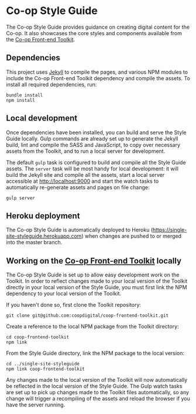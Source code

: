 # Co-op Style Guide

The Co-op Style Guide provides guidance on creating digital content for the Co-op. It also showcases the core styles and components available from the [Co-op Front-end Toolkit](https://github.com/coopdigital/coop-frontend-toolkit).

## Dependencies

This project uses [Jekyll](http://jekyllrb.com/) to compile the pages, and various NPM modules to include the Co-op Front-end Toolkit dependency and  compile the assets. To install all required dependencies, run:

```
bundle install
npm install
```

## Local development

Once dependencies have been installed, you can build and serve the Style Guide locally. Gulp commands are already set up to generate the Jekyll build, lint and compile the SASS and JavaScript, to copy over necessary assets from the Toolkit, and to run a local server for development.

The default `gulp` task is configured to build and compile all the Style Guide assets. The `server` task will be most handy for local development: it will build the Jekyll site and compile all the assets, start a local server accessible at <http://localhost:9000> and start the watch tasks to automatically re-generate assets and pages on file change:

```
gulp server
```

## Heroku deployment

The Co-op Style Guide is automatically deployed to Heroku (<https://single-site-styleguide.herokuapp.com>) when changes are pushed to or merged into the master branch.

## Working on the [Co-op Front-end Toolkit](https://github.com/coopdigital/coop-frontend-toolkit) locally

The Co-op Style Guide is set up to allow easy development work on the Toolkit. In order to reflect changes made to your local version of the Toolkit directly in your local version of the Style Guide, you must first link the NPM dependency to your local version of the Toolkit.

If you haven't done so, first clone the Toolkit repository:
```
git clone git@github.com:coopdigital/coop-frontend-toolkit.git
```

Create a reference to the local NPM package from the Toolkit directory:
```
cd coop-frontend-toolkit
npm link
```

From the Style Guide directory, link the NPM package to the local version:
```
cd ../single-site-styleguide
npm link coop-frontend-toolkit
```

Any changes made to the local version of the Toolkit will now automatically be reflected in the local version of the Style Guide. The Gulp watch tasks are set up to pick up changes made to the Toolkit files automatically, so any change will trigger a recompiling of the assets and reload the browser if you have the server running.

